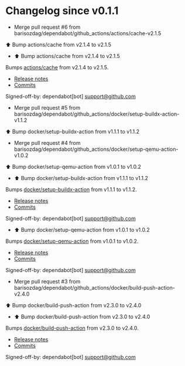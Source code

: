 # Changelog since v0.1.1
- Merge pull request #6 from barisozdag/dependabot/github_actions/actions/cache-v2.1.5

⬆️ Bump actions/cache from v2.1.4 to v2.1.5 
- ⬆ Bump actions/cache from v2.1.4 to v2.1.5

Bumps [actions/cache](https://github.com/actions/cache) from v2.1.4 to v2.1.5.
- [Release notes](https://github.com/actions/cache/releases)
- [Commits](https://github.com/actions/cache/compare/v2.1.4...1a9e2138d905efd099035b49d8b7a3888c653ca8)

Signed-off-by: dependabot[bot] <support@github.com> 
- Merge pull request #5 from barisozdag/dependabot/github_actions/docker/setup-buildx-action-v1.1.2

⬆️ Bump docker/setup-buildx-action from v1.1.1 to v1.1.2 
- Merge pull request #4 from barisozdag/dependabot/github_actions/docker/setup-qemu-action-v1.0.2

⬆️ Bump docker/setup-qemu-action from v1.0.1 to v1.0.2 
- ⬆ Bump docker/setup-buildx-action from v1.1.1 to v1.1.2

Bumps [docker/setup-buildx-action](https://github.com/docker/setup-buildx-action) from v1.1.1 to v1.1.2.
- [Release notes](https://github.com/docker/setup-buildx-action/releases)
- [Commits](https://github.com/docker/setup-buildx-action/compare/v1.1.1...2a4b53665e15ce7d7049afb11ff1f70ff1610609)

Signed-off-by: dependabot[bot] <support@github.com> 
- ⬆ Bump docker/setup-qemu-action from v1.0.1 to v1.0.2

Bumps [docker/setup-qemu-action](https://github.com/docker/setup-qemu-action) from v1.0.1 to v1.0.2.
- [Release notes](https://github.com/docker/setup-qemu-action/releases)
- [Commits](https://github.com/docker/setup-qemu-action/compare/v1.0.1...25f0500ff22e406f7191a2a8ba8cda16901ca018)

Signed-off-by: dependabot[bot] <support@github.com> 
- Merge pull request #3 from barisozdag/dependabot/github_actions/docker/build-push-action-v2.4.0

⬆️ Bump docker/build-push-action from v2.3.0 to v2.4.0 
- ⬆ Bump docker/build-push-action from v2.3.0 to v2.4.0

Bumps [docker/build-push-action](https://github.com/docker/build-push-action) from v2.3.0 to v2.4.0.
- [Release notes](https://github.com/docker/build-push-action/releases)
- [Commits](https://github.com/docker/build-push-action/compare/v2.3.0...e1b7f96249f2e4c8e4ac1519b9608c0d48944a1f)

Signed-off-by: dependabot[bot] <support@github.com> 
